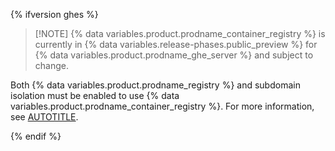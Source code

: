 {% ifversion ghes %}

>[!NOTE] {% data variables.product.prodname_container_registry %} is currently in {% data variables.release-phases.public_preview %} for {% data variables.product.prodname_ghe_server %} and subject to change.

Both {% data variables.product.prodname_registry %} and subdomain isolation must be enabled to use {% data variables.product.prodname_container_registry %}. For more information, see [AUTOTITLE](/packages/working-with-a-github-packages-registry/working-with-the-container-registry).

{% endif %}
